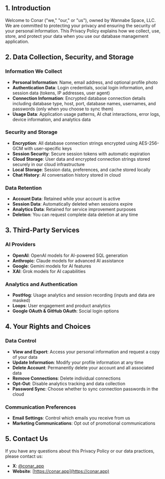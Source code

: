 ## 1. Introduction

Welcome to Conar ("we," "our," or "us"), owned by Wannabe Space, LLC. We are committed to protecting your privacy and ensuring the security of your personal information. This Privacy Policy explains how we collect, use, store, and protect your data when you use our database management application.

## 2. Data Collection, Security, and Storage

### Information We Collect
- **Personal Information**: Name, email address, and optional profile photo
- **Authentication Data**: Login credentials, social login information, and session data (tokens, IP addresses, user agent)
- **Connection Information**: Encrypted database connection details including database type, host, port, database names, usernames, and passwords (only when you choose to sync them)
- **Usage Data**: Application usage patterns, AI chat interactions, error logs, device information, and analytics data

### Security and Storage
- **Encryption**: All database connection strings encrypted using AES-256-GCM with user-specific keys
- **Session Security**: Secure session tokens with automatic expiration
- **Cloud Storage**: User data and encrypted connection strings stored securely in our cloud infrastructure
- **Local Storage**: Session data, preferences, and cache stored locally
- **Chat History**: AI conversation history stored in cloud

### Data Retention
- **Account Data**: Retained while your account is active
- **Session Data**: Automatically deleted when sessions expire
- **Analytics Data**: Retained for service improvement purposes
- **Deletion**: You can request complete data deletion at any time

## 3. Third-Party Services

### AI Providers
- **OpenAI**: OpenAI models for AI-powered SQL generation
- **Anthropic**: Claude models for advanced AI assistance
- **Google**: Gemini models for AI features
- **XAI**: Grok models for AI capabilities

### Analytics and Authentication
- **PostHog**: Usage analytics and session recording (inputs and data are masked)
- **Loops**: User engagement and product analytics
- **Google OAuth & GitHub OAuth**: Social login options

## 4. Your Rights and Choices

### Data Control
- **View and Export**: Access your personal information and request a copy of your data
- **Update Information**: Modify your profile information at any time
- **Delete Account**: Permanently delete your account and all associated data
- **Remove Connections**: Delete individual connections
- **Opt-Out**: Disable analytics tracking and data collection
- **Password Sync**: Choose whether to sync connection passwords in the cloud

### Communication Preferences
- **Email Settings**: Control which emails you receive from us
- **Marketing Communications**: Opt out of promotional communications

## 5. Contact Us

If you have any questions about this Privacy Policy or our data practices, please contact us:

- **X**: [@conar_app](https://x.com/conar_app)
- **Website**: [https://conar.app](https://conar.app)
